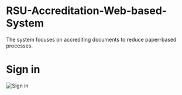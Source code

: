 # RSU-Accreditation-Web-based-System
The system focuses on accrediting documents to reduce paper-based processes.
# Sign in 
![Sign in](https://www.figma.com/proto/NNdFJIpDjf4vmpuA6GiMlg/sign-in?node-id=0-1&t=mUzbMZG6dvO99aZn-1)
